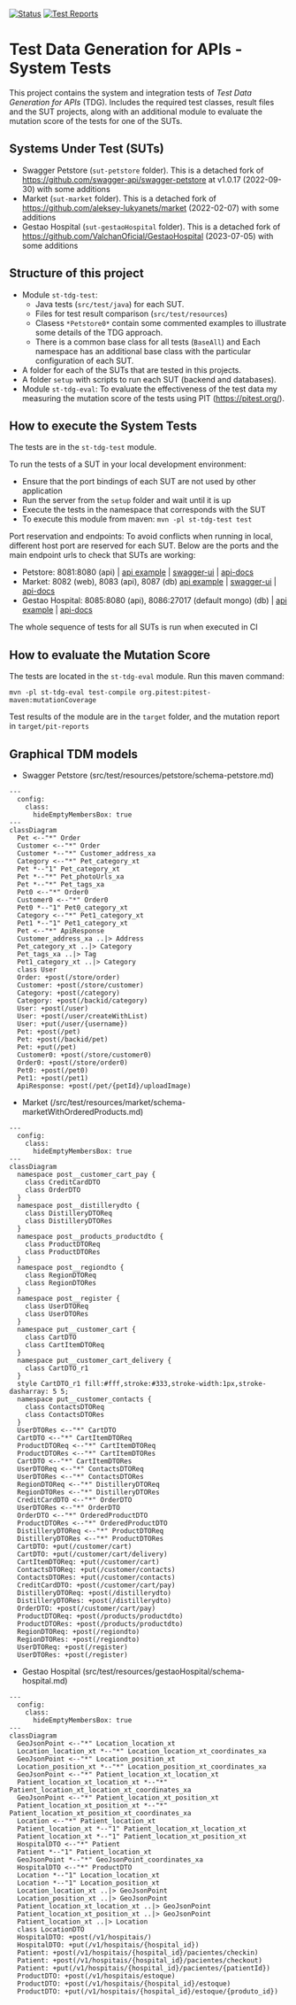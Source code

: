 [![Status](https://github.com/giis-uniovi/tdrules-st-tdg/actions/workflows/test.yml/badge.svg)](https://github.com/giis-uniovi/tdrules-st-tdg/actions)
[![Test Reports](https://img.shields.io/badge/%20-Test_Reports-orange)](https://giis-uniovi.github.io/tdrules-st-tdg)

# Test Data Generation for APIs - System Tests

This project contains the system and integration tests of *Test Data Generation for APIs* (TDG).
Includes the required test classes, result files and the SUT projects,
along with an additional module to evaluate the mutation
score of the tests for one of the SUTs.

## Systems Under Test (SUTs)

- Swagger Petstore (`sut-petstore` folder).
  This is a detached fork of https://github.com/swagger-api/swagger-petstore at v1.0.17 (2022-09-30) with some additions
- Market (`sut-market` folder).
  This is a detached fork of https://github.com/aleksey-lukyanets/market (2022-02-07) with some additions
- Gestao Hospital (`sut-gestaoHospital` folder). 
  This is a detached fork of https://github.com/ValchanOficial/GestaoHospital (2023-07-05) with some additions

## Structure of this project

- Module `st-tdg-test`:
  - Java tests (`src/test/java`) for each SUT.
  - Files for test result comparison (`src/test/resources`)
  - Clasess `*Petstore0*` contain some commented examples to illustrate
    some details of the TDG approach.
  - There is a common base class for all tests (`BaseAll`) and 
    Each namespace has an additional base class
    with the particular configuration of each SUT.
- A folder for each of the SUTs that are tested in this projects.
- A folder `setup` with scripts to run each SUT (backend and databases).
- Module `st-tdg-eval`: To evaluate the effectiveness of the test data my measuring
  the mutation score of the tests using PIT (https://pitest.org/).

## How to execute the System Tests

The tests are in the `st-tdg-test` module.

To run the tests of a SUT in your local development environment:
  - Ensure that the port bindings of each SUT are not used by other application
  - Run the server from the `setup` folder and wait until it is up
  - Execute the tests in the namespace that corresponds with the SUT
  - To execute this module from maven: `mvn -pl st-tdg-test test` 

Port reservation and endpoints: To avoid conflicts when running in local,
different host port are reserved for each SUT.
Below are the ports and the main endpoint urls to check that SUTs are working:
  - Petstore: 8081:8080 (api) |
    [api example](http://localhost:8081/api/v3/pet/findByStatus?status=available) |
    [swagger-ui](http://localhost:8081/) |
    [api-docs](http://localhost:8081/api/v3/openapi.json)
  - Market: 8082 (web), 8083 (api), 8087 (db)
    [api example](http://localhost:8083/products) |
    [swagger-ui](http://localhost:8083/swagger-ui/index.html) |
    [api-docs](http://localhost:8083/v2/api-docs)
  - Gestao Hospital: 8085:8080 (api), 8086:27017 (default mongo) (db) |
    [api example](http://localhost:8085/v1/hospitais/) |
    [api-docs](http://localhost:8085/v2/api-docs)

The whole sequence of tests for all SUTs is run when executed in CI

## How to evaluate the Mutation Score

The tests are located in the `st-tdg-eval` module.
Run this maven command:
```
mvn -pl st-tdg-eval test-compile org.pitest:pitest-maven:mutationCoverage
```

Test results of the module are in the `target` folder, 
and the mutation report in `target/pit-reports`

## Graphical TDM models

- Swagger Petstore (src/test/resources/petstore/schema-petstore.md)

```mermaid
---
  config:
    class:
      hideEmptyMembersBox: true
---
classDiagram
  Pet <--"*" Order
  Customer <--"*" Order
  Customer *--"*" Customer_address_xa
  Category <--"*" Pet_category_xt
  Pet *--"1" Pet_category_xt
  Pet *--"*" Pet_photoUrls_xa
  Pet *--"*" Pet_tags_xa
  Pet0 <--"*" Order0
  Customer0 <--"*" Order0
  Pet0 *--"1" Pet0_category_xt
  Category <--"*" Pet1_category_xt
  Pet1 *--"1" Pet1_category_xt
  Pet <--"*" ApiResponse
  Customer_address_xa ..|> Address
  Pet_category_xt ..|> Category
  Pet_tags_xa ..|> Tag
  Pet1_category_xt ..|> Category
  class User
  Order: +post(/store/order)
  Customer: +post(/store/customer)
  Category: +post(/category)
  Category: +post(/backid/category)
  User: +post(/user)
  User: +post(/user/createWithList)
  User: +put(/user/{username})
  Pet: +post(/pet)
  Pet: +post(/backid/pet)
  Pet: +put(/pet)
  Customer0: +post(/store/customer0)
  Order0: +post(/store/order0)
  Pet0: +post(/pet0)
  Pet1: +post(/pet1)
  ApiResponse: +post(/pet/{petId}/uploadImage)
```

- Market (/src/test/resources/market/schema-marketWithOrderedProducts.md)

```mermaid
---
  config:
    class:
      hideEmptyMembersBox: true
---
classDiagram
  namespace post__customer_cart_pay {
    class CreditCardDTO
    class OrderDTO
  }
  namespace post__distillerydto {
    class DistilleryDTOReq
    class DistilleryDTORes
  }
  namespace post__products_productdto {
    class ProductDTOReq
    class ProductDTORes
  }
  namespace post__regiondto {
    class RegionDTOReq
    class RegionDTORes
  }
  namespace post__register {
    class UserDTOReq
    class UserDTORes
  }
  namespace put__customer_cart {
    class CartDTO
    class CartItemDTOReq
  }
  namespace put__customer_cart_delivery {
    class CartDTO_r1
  }
  style CartDTO_r1 fill:#fff,stroke:#333,stroke-width:1px,stroke-dasharray: 5 5;
  namespace put__customer_contacts {
    class ContactsDTOReq
    class ContactsDTORes
  }
  UserDTORes <--"*" CartDTO
  CartDTO <--"*" CartItemDTOReq
  ProductDTOReq <--"*" CartItemDTOReq
  ProductDTORes <--"*" CartItemDTORes
  CartDTO <--"*" CartItemDTORes
  UserDTOReq <--"*" ContactsDTOReq
  UserDTORes <--"*" ContactsDTORes
  RegionDTOReq <--"*" DistilleryDTOReq
  RegionDTORes <--"*" DistilleryDTORes
  CreditCardDTO <--"*" OrderDTO
  UserDTORes <--"*" OrderDTO
  OrderDTO <--"*" OrderedProductDTO
  ProductDTORes <--"*" OrderedProductDTO
  DistilleryDTOReq <--"*" ProductDTOReq
  DistilleryDTORes <--"*" ProductDTORes
  CartDTO: +put(/customer/cart)
  CartDTO: +put(/customer/cart/delivery)
  CartItemDTOReq: +put(/customer/cart)
  ContactsDTOReq: +put(/customer/contacts)
  ContactsDTORes: +put(/customer/contacts)
  CreditCardDTO: +post(/customer/cart/pay)
  DistilleryDTOReq: +post(/distillerydto)
  DistilleryDTORes: +post(/distillerydto)
  OrderDTO: +post(/customer/cart/pay)
  ProductDTOReq: +post(/products/productdto)
  ProductDTORes: +post(/products/productdto)
  RegionDTOReq: +post(/regiondto)
  RegionDTORes: +post(/regiondto)
  UserDTOReq: +post(/register)
  UserDTORes: +post(/register)
```

- Gestao Hospital (src/test/resources/gestaoHospital/schema-hospital.md)

```mermaid
---
  config:
    class:
      hideEmptyMembersBox: true
---
classDiagram
  GeoJsonPoint <--"*" Location_location_xt
  Location_location_xt *--"*" Location_location_xt_coordinates_xa
  GeoJsonPoint <--"*" Location_position_xt
  Location_position_xt *--"*" Location_position_xt_coordinates_xa
  GeoJsonPoint <--"*" Patient_location_xt_location_xt
  Patient_location_xt_location_xt *--"*" Patient_location_xt_location_xt_coordinates_xa
  GeoJsonPoint <--"*" Patient_location_xt_position_xt
  Patient_location_xt_position_xt *--"*" Patient_location_xt_position_xt_coordinates_xa
  Location <--"*" Patient_location_xt
  Patient_location_xt *--"1" Patient_location_xt_location_xt
  Patient_location_xt *--"1" Patient_location_xt_position_xt
  HospitalDTO <--"*" Patient
  Patient *--"1" Patient_location_xt
  GeoJsonPoint *--"*" GeoJsonPoint_coordinates_xa
  HospitalDTO <--"*" ProductDTO
  Location *--"1" Location_location_xt
  Location *--"1" Location_position_xt
  Location_location_xt ..|> GeoJsonPoint
  Location_position_xt ..|> GeoJsonPoint
  Patient_location_xt_location_xt ..|> GeoJsonPoint
  Patient_location_xt_position_xt ..|> GeoJsonPoint
  Patient_location_xt ..|> Location
  class LocationDTO
  HospitalDTO: +post(/v1/hospitais/)
  HospitalDTO: +put(/v1/hospitais/{hospital_id})
  Patient: +post(/v1/hospitais/{hospital_id}/pacientes/checkin)
  Patient: +post(/v1/hospitais/{hospital_id}/pacientes/checkout)
  Patient: +put(/v1/hospitais/{hospital_id}/pacientes/{patientId})
  ProductDTO: +post(/v1/hospitais/estoque)
  ProductDTO: +post(/v1/hospitais/{hospital_id}/estoque)
  ProductDTO: +put(/v1/hospitais/{hospital_id}/estoque/{produto_id})
```

